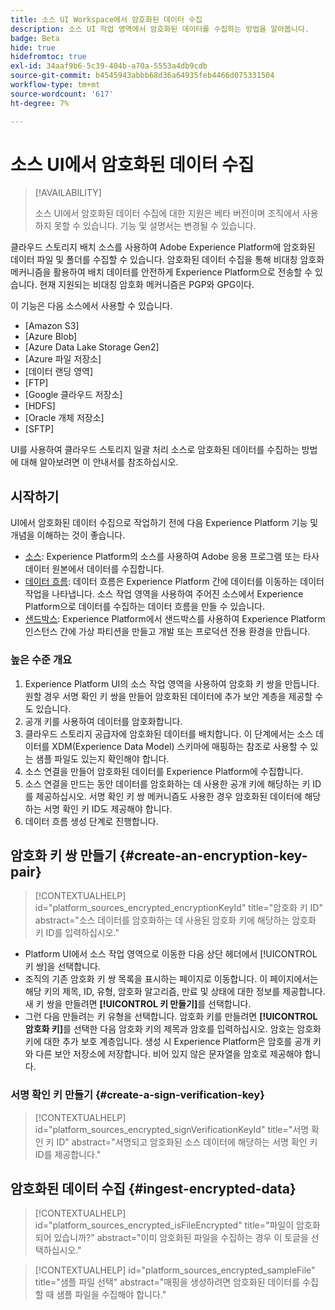 ```yaml
---
title: 소스 UI Workspace에서 암호화된 데이터 수집
description: 소스 UI 작업 영역에서 암호화된 데이터를 수집하는 방법을 알아봅니다.
badge: Beta
hide: true
hidefromtoc: true
exl-id: 34aaf9b6-5c39-404b-a70a-5553a4db9cdb
source-git-commit: b4545943abbb68d36a64935feb4466d075331504
workflow-type: tm+mt
source-wordcount: '617'
ht-degree: 7%

---
```


# 소스 UI에서 암호화된 데이터 수집

>[!AVAILABILITY]
>
>소스 UI에서 암호화된 데이터 수집에 대한 지원은 베타 버전이며 조직에서 사용하지 못할 수 있습니다. 기능 및 설명서는 변경될 수 있습니다.

클라우드 스토리지 배치 소스를 사용하여 Adobe Experience Platform에 암호화된 데이터 파일 및 폴더를 수집할 수 있습니다. 암호화된 데이터 수집을 통해 비대칭 암호화 메커니즘을 활용하여 배치 데이터를 안전하게 Experience Platform으로 전송할 수 있습니다. 현재 지원되는 비대칭 암호화 메커니즘은 PGP와 GPG이다.

이 기능은 다음 소스에서 사용할 수 있습니다.

* [Amazon S3]
* [Azure Blob]
* [Azure Data Lake Storage Gen2]
* [Azure 파일 저장소]
* [데이터 랜딩 영역]
* [FTP]
* [Google 클라우드 저장소]
* [HDFS]
* [Oracle 개체 저장소]
* [SFTP]

UI를 사용하여 클라우드 스토리지 일괄 처리 소스로 암호화된 데이터를 수집하는 방법에 대해 알아보려면 이 안내서를 참조하십시오.

## 시작하기

UI에서 암호화된 데이터 수집으로 작업하기 전에 다음 Experience Platform 기능 및 개념을 이해하는 것이 좋습니다.

* [소스](../../home.md): Experience Platform의 소스를 사용하여 Adobe 응용 프로그램 또는 타사 데이터 원본에서 데이터를 수집합니다.
* [데이터 흐름](../../../dataflows/home.md): 데이터 흐름은 Experience Platform 간에 데이터를 이동하는 데이터 작업을 나타냅니다. 소스 작업 영역을 사용하여 주어진 소스에서 Experience Platform으로 데이터를 수집하는 데이터 흐름을 만들 수 있습니다.
* [샌드박스](../../../sandboxes/home.md): Experience Platform에서 샌드박스를 사용하여 Experience Platform 인스턴스 간에 가상 파티션을 만들고 개발 또는 프로덕션 전용 환경을 만듭니다.

### 높은 수준 개요

1. Experience Platform UI의 소스 작업 영역을 사용하여 암호화 키 쌍을 만듭니다. 원할 경우 서명 확인 키 쌍을 만들어 암호화된 데이터에 추가 보안 계층을 제공할 수도 있습니다.
2. 공개 키를 사용하여 데이터를 암호화합니다.
3. 클라우드 스토리지 공급자에 암호화된 데이터를 배치합니다. 이 단계에서는 소스 데이터를 XDM(Experience Data Model) 스키마에 매핑하는 참조로 사용할 수 있는 샘플 파일도 있는지 확인해야 합니다.
4. 소스 연결을 만들어 암호화된 데이터를 Experience Platform에 수집합니다.
5. 소스 연결을 만드는 동안 데이터를 암호화하는 데 사용한 공개 키에 해당하는 키 ID를 제공하십시오. 서명 확인 키 쌍 메커니즘도 사용한 경우 암호화된 데이터에 해당하는 서명 확인 키 ID도 제공해야 합니다.
6. 데이터 흐름 생성 단계로 진행합니다.

## 암호화 키 쌍 만들기 {#create-an-encryption-key-pair}

>[!CONTEXTUALHELP]
>id="platform_sources_encrypted_encryptionKeyId"
>title="암호화 키 ID"
>abstract="소스 데이터를 암호화하는 데 사용된 암호화 키에 해당하는 암호화 키 ID를 입력하십시오."

* Platform UI에서 소스 작업 영역으로 이동한 다음 상단 헤더에서 [!UICONTROL 키 쌍]을 선택합니다.
* 조직의 기존 암호화 키 쌍 목록을 표시하는 페이지로 이동합니다. 이 페이지에서는 해당 키의 제목, ID, 유형, 암호화 알고리즘, 만료 및 상태에 대한 정보를 제공합니다. 새 키 쌍을 만들려면 **[!UICONTROL 키 만들기]**&#x200B;를 선택합니다.
* 그런 다음 만들려는 키 유형을 선택합니다. 암호화 키를 만들려면 **[!UICONTROL 암호화 키]**&#x200B;를 선택한 다음 암호화 키의 제목과 암호를 입력하십시오. 암호는 암호화 키에 대한 추가 보호 계층입니다. 생성 시 Experience Platform은 암호를 공개 키와 다른 보안 저장소에 저장합니다. 비어 있지 않은 문자열을 암호로 제공해야 합니다.

### 서명 확인 키 만들기 {#create-a-sign-verification-key}

>[!CONTEXTUALHELP]
>id="platform_sources_encrypted_signVerificationKeyId"
>title="서명 확인 키 ID"
>abstract="서명되고 암호화된 소스 데이터에 해당하는 서명 확인 키 ID를 제공합니다."

## 암호화된 데이터 수집 {#ingest-encrypted-data}

>[!CONTEXTUALHELP]
>id="platform_sources_encrypted_isFileEncrypted"
>title="파일이 암호화되어 있습니까?"
>abstract="이미 암호화된 파일을 수집하는 경우 이 토글을 선택하십시오."

>[!CONTEXTUALHELP]
>id="platform_sources_encrypted_sampleFile"
>title="샘플 파일 선택"
>abstract="매핑을 생성하려면 암호화된 데이터를 수집할 때 샘플 파일을 수집해야 합니다."


<!-- 
## Outline

Sections:

* Create public key
* Create customer key
* Create sources flow to ingest encrypted data
  * File ingestion
  * Folder ingestion
* Updated encrypted flow

* Select [!UICONTROL Key Pairs] from the header in the sources UI workspace.
  * You are taken to the [!UICONTROL Key Pairs] page:
    * Select **[!UICONTROL Encryption key]** for list of key pairs that you have created and managed.
    * Select **[!UICONTROL Customer key]** for a list of key pairs that your customers have created and managed.
* Key Pair functions:
  * Select **[!UICONTROL Key details]** to view key details.
  * Select **[!UICONTROL Delete]** to delete.
* Select [!UICONTROL Create key] to create either an encryption key or a customer key

## Questions and clarifications

* Public key vs. customer key
* Verify E2E:
  * Create keys (encryption key or customer key)
  * Use these keys to encrypt your data
  * Place your encrypted data in your cloud storage (Amazon S3 or Google Cloud Storage)
  * Ingest that encrypted data to Experience Platform by creating a source connection
    * Select the encrypted source data
    * Enable "Is the file encrypted"
    * Select/upload sample file for mapping
    * Use the encryption key name that corresponds with the key used to encrypt the source data
      * If the data was encrypted using customer key, provide the sign verification key.
  * Proceed with source connection creation flow -->
